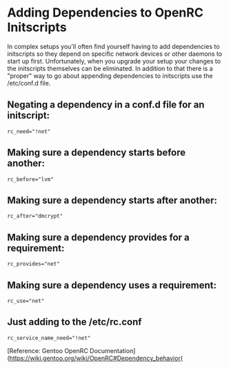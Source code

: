 # Adding Dependencies to OpenRC Initscripts

In complex setups you'll often find yourself having to add dependencies to initscripts so they depend on specific network devices or other daemons to start up first. Unfortunately, when you upgrade your setup your changes to the initscripts themselves can be eliminated. In addition to that there is a "proper" way to go about appending dependencies to initscripts use the /etc/conf.d file.

## Negating a dependency in a conf.d file for an initscript:
`rc_need="!net"`

## Making sure a dependency starts before another:
`rc_before="lvm"`

## Making sure a dependency starts after another:
`rc_after="dmcrypt"`

## Making sure a dependency provides for a requirement:
`rc_provides="net"`

## Making sure a dependency uses a requirement:
`rc_use="net"`

## Just adding to the /etc/rc.conf
`rc_service_name_need="!net"`

[Reference: Gentoo OpenRC Documentation](https://wiki.gentoo.org/wiki/OpenRC#Dependency_behavior(

